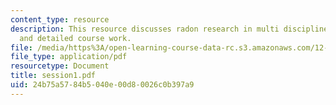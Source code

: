 ```yaml
---
content_type: resource
description: This resource discusses radon research in multi disciplines, course outline
  and detailed course work.
file: /media/https%3A/open-learning-course-data-rc.s3.amazonaws.com/12-091-radon-research-in-multidisciplines-a-review-january-iap-2007/24b75a5784b5040e00d80026c0b397a9_session1.pdf
file_type: application/pdf
resourcetype: Document
title: session1.pdf
uid: 24b75a57-84b5-040e-00d8-0026c0b397a9
---
```

